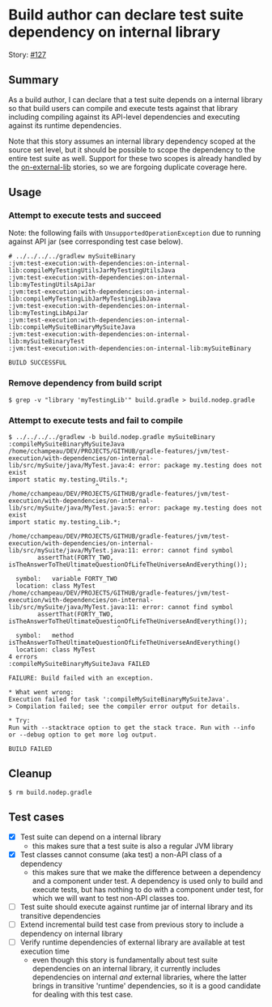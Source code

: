 # Build author can declare test suite dependency on internal library

Story: [#127](https://github.com/gradle/langos/issues/127)

## Summary
As a build author, I can declare that a test suite depends on a internal library so that build users can compile and execute tests against that library including compiling against its API-level dependencies and executing against its runtime dependencies.

Note that this story assumes an internal library dependency scoped at the source set level, but it should be possible to scope the dependency to the entire test suite as well. Support for these two scopes is already handled by the [on-external-lib](../on-external-lib) stories, so we are forgoing duplicate coverage here.

## Usage

### Attempt to execute tests and succeed

Note: the following fails with `UnsupportedOperationException` due to running against API jar (see corresponding test case below).

    # ../../../../gradlew mySuiteBinary
    :jvm:test-execution:with-dependencies:on-internal-lib:compileMyTestingUtilsJarMyTestingUtilsJava
    :jvm:test-execution:with-dependencies:on-internal-lib:myTestingUtilsApiJar
    :jvm:test-execution:with-dependencies:on-internal-lib:compileMyTestingLibJarMyTestingLibJava
    :jvm:test-execution:with-dependencies:on-internal-lib:myTestingLibApiJar
    :jvm:test-execution:with-dependencies:on-internal-lib:compileMySuiteBinaryMySuiteJava
    :jvm:test-execution:with-dependencies:on-internal-lib:mySuiteBinaryTest
    :jvm:test-execution:with-dependencies:on-internal-lib:mySuiteBinary

    BUILD SUCCESSFUL

### Remove dependency from build script

    $ grep -v "library 'myTestingLib'" build.gradle > build.nodep.gradle

### Attempt to execute tests and fail to compile

    $ ../../../../gradlew -b build.nodep.gradle mySuiteBinary
    :compileMySuiteBinaryMySuiteJava
    /home/cchampeau/DEV/PROJECTS/GITHUB/gradle-features/jvm/test-execution/with-dependencies/on-internal-lib/src/mySuite/java/MyTest.java:4: error: package my.testing does not exist
    import static my.testing.Utils.*;
                            ^
    /home/cchampeau/DEV/PROJECTS/GITHUB/gradle-features/jvm/test-execution/with-dependencies/on-internal-lib/src/mySuite/java/MyTest.java:5: error: package my.testing does not exist
    import static my.testing.Lib.*;
                            ^
    /home/cchampeau/DEV/PROJECTS/GITHUB/gradle-features/jvm/test-execution/with-dependencies/on-internal-lib/src/mySuite/java/MyTest.java:11: error: cannot find symbol
            assertThat(FORTY_TWO, isTheAnswerToTheUltimateQuestionOfLifeTheUniverseAndEverything());
                       ^
      symbol:   variable FORTY_TWO
      location: class MyTest
    /home/cchampeau/DEV/PROJECTS/GITHUB/gradle-features/jvm/test-execution/with-dependencies/on-internal-lib/src/mySuite/java/MyTest.java:11: error: cannot find symbol
            assertThat(FORTY_TWO, isTheAnswerToTheUltimateQuestionOfLifeTheUniverseAndEverything());
                                  ^
      symbol:   method isTheAnswerToTheUltimateQuestionOfLifeTheUniverseAndEverything()
      location: class MyTest
    4 errors
    :compileMySuiteBinaryMySuiteJava FAILED

    FAILURE: Build failed with an exception.

    * What went wrong:
    Execution failed for task ':compileMySuiteBinaryMySuiteJava'.
    > Compilation failed; see the compiler error output for details.

    * Try:
    Run with --stacktrace option to get the stack trace. Run with --info or --debug option to get more log output.

    BUILD FAILED

## Cleanup

    $ rm build.nodep.gradle

## Test cases

 - [x] Test suite can depend on a internal library
   - this makes sure that a test suite is also a regular JVM library
 - [x] Test classes cannot consume (aka test) a non-API class of a dependency
   - this makes sure that we make the difference between a dependency and a component under test. A dependency is used only to build and execute tests, but has nothing to do with a component under test, for which we will want to test non-API classes too.
 - [ ] Test suite should execute against runtime jar of internal library and its transitive dependencies
 - [ ] Extend incremental build test case from previous story to include a dependency on internal library
 - [ ] Verify runtime dependencies of external library are available at test execution time
   - even though this story is fundamentally about test suite dependencies on an internal library, it currently includes dependencies on internal *and* external libraries, where the latter brings in transitive 'runtime' dependencies, so it is a good candidate for dealing with this test case.
